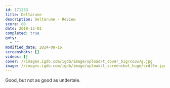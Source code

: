 ```yaml
---
id: 171233
title: Deltarune
description: Deltarune - Review
score: 80
date: 2018-12-01
completed: true
goty:
  - ""
modified_date: 2024-08-16
screenshots: []
videos: []
cover: //images.igdb.com/igdb/image/upload/t_cover_big/co3w7g.jpg
image: //images.igdb.com/igdb/image/upload/t_screenshot_huge/scdl5m.jpg
---
```

Good, but not as good as undertale.